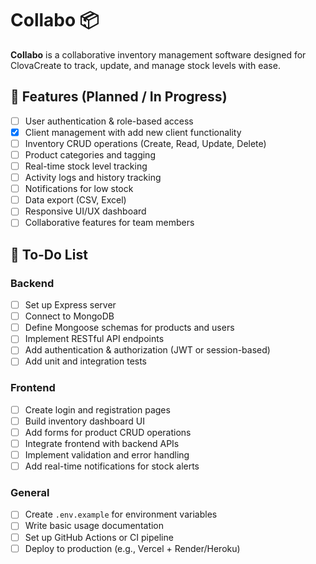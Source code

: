 # Collabo 📦

**Collabo** is a collaborative inventory management software designed for ClovaCreate to track, update, and manage stock levels with ease.

## 🔧 Features (Planned / In Progress)
- [ ] User authentication & role-based access
- [x] Client management with add new client functionality
- [ ] Inventory CRUD operations (Create, Read, Update, Delete)
- [ ] Product categories and tagging
- [ ] Real-time stock level tracking
- [ ] Activity logs and history tracking
- [ ] Notifications for low stock
- [ ] Data export (CSV, Excel)
- [ ] Responsive UI/UX dashboard
- [ ] Collaborative features for team members

## 📌 To-Do List

### Backend
- [ ] Set up Express server
- [ ] Connect to MongoDB
- [ ] Define Mongoose schemas for products and users
- [ ] Implement RESTful API endpoints
- [ ] Add authentication & authorization (JWT or session-based)
- [ ] Add unit and integration tests

### Frontend
- [ ] Create login and registration pages
- [ ] Build inventory dashboard UI
- [ ] Add forms for product CRUD operations
- [ ] Integrate frontend with backend APIs
- [ ] Implement validation and error handling
- [ ] Add real-time notifications for stock alerts

### General
- [ ] Create `.env.example` for environment variables
- [ ] Write basic usage documentation
- [ ] Set up GitHub Actions or CI pipeline
- [ ] Deploy to production (e.g., Vercel + Render/Heroku)
